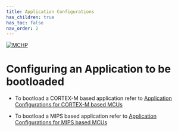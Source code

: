 ```yaml
---
title: Application Configurations
has_children: true
has_toc: false
nav_order: 2
---
```


[![MCHP](https://www.microchip.com/ResourcePackages/Microchip/assets/dist/images/logo.png)](https://www.microchip.com)

# Configuring an Application to be bootloaded

- To bootload a CORTEX-M based application refer to [Application Configurations for CORTEX-M based MCUs](./readme_configure_application_sam.md)

- To bootload a MIPS based application refer to [Application Configurations for MIPS based MCUs](./readme_configure_application_pic32m.md)
